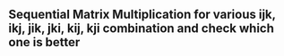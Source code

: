 ## Sequential Matrix Multiplication for various ijk, ikj, jik, jki, kij, kji combination and check which one is better

